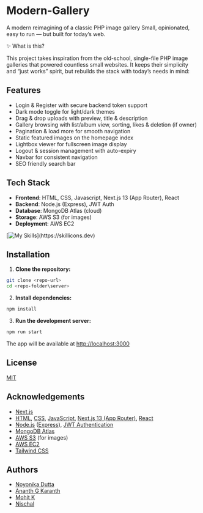 
# Modern-Gallery

A modern reimagining of a classic PHP image gallery
Small, opinionated, easy to run — but built for today’s web.

✨ What is this?

This project takes inspiration from the old-school, single-file PHP image galleries that powered countless small websites.
It keeps their simplicity and “just works” spirit, but rebuilds the stack with today’s needs in mind:

## Features

- Login & Register with secure backend token support
- Dark mode toggle for light/dark themes
- Drag & drop uploads with preview, title & description
- Gallery browsing with list/album view, sorting, likes & deletion (if owner)
- Pagination & load more for smooth navigation
- Static featured images on the homepage index
- Lightbox viewer for fullscreen image display
- Logout & session management with auto-expiry
- Navbar for consistent navigation
- SEO friendly search bar

## Tech Stack

- **Frontend**: HTML, CSS, Javascript, Next.js 13 (App Router), React
- **Backend**: Node.js (Express), JWT Auth
- **Database**: MongoDB Atlas (cloud)
- **Storage**: AWS S3 (for images)
- **Deployment**: AWS EC2

[![My Skills](https://skillicons.dev/icons?i=nextjs,html,react,tailwind,css,mongo,aws,docker,)](https://skillicons.dev)


## Installation

1. **Clone the repository:**

```bash
git clone <repo-url>
cd <repo-folder\server>
```

2. **Install dependencies:**

```bash
npm install
```

3. **Run the development server:**

```bash
npm run start
```

The app will be available at [http://localhost:3000](http://localhost:5000)



## License

[MIT](https://choosealicense.com/licenses/mit/)


## Acknowledgements
- [Next.js](https://nextjs.org/)
- [HTML](https://developer.mozilla.org/en-US/docs/Web/HTML), [CSS](https://developer.mozilla.org/en-US/docs/Web/CSS), [JavaScript](https://developer.mozilla.org/en-US/docs/Web/JavaScript), [Next.js 13 (App Router)](https://nextjs.org/), [React](https://reactjs.org/)  
- [Node.js](https://nodejs.org/) ([Express](https://expressjs.com/)), [JWT Authentication](https://jwt.io/)  
- [MongoDB Atlas](https://www.mongodb.com/cloud/atlas)  
- [AWS S3](https://aws.amazon.com/s3/) (for images)  
- [AWS EC2](https://aws.amazon.com/ec2/)  
- [Tailwind CSS](https://tailwindcss.com/)

## Authors

- [Noyonika Dutta](https://www.github.com/noyonikadutta)
- [Ananth G Karanth](https://github.com/SoiledSalmon)
- [Mohit K](https://github.com/Mohit-Karkera)
- [Nischal](https://github.com/nischal-72)


